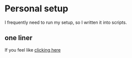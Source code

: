 # Personal setup

I frequently need to run my setup, so I written it into scripts.

## one liner

If you feel like [clicking here](https://boxstarter.org/package/url?https://raw.githubusercontent.com/jetersen/setup/master/windows.ps1)
